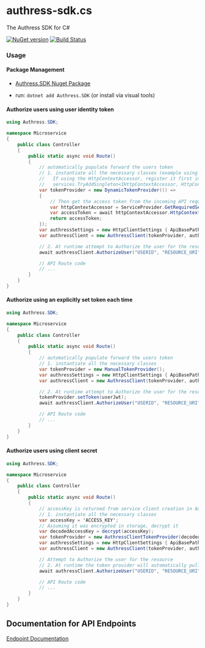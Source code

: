 # authress-sdk.cs
The Authress SDK for C#

[![NuGet version](https://badge.fury.io/nu/Authress.Sdk.svg)](https://badge.fury.io/nu/Authress.Sdk)
[![Build Status](https://travis-ci.com/authress/authress-sdk.cs.svg?branch=master)](https://travis-ci.com/authress/authress-sdk.cs)


### Usage

#### Package Management
* [Authress.SDK Nuget Package](https://www.nuget.org/packages/Authress.SDK)

* run: `dotnet add Authress.SDK` (or install via visual tools)

#### Authorize users using user identity token
```csharp
using Authress.SDK;

namespace Microservice
{
    public class Controller
    {
        public static async void Route()
        {
            // automatically populate forward the users token
            // 1. instantiate all the necessary classes (example using ASP.NET or MVC, but any function works)
            //   If using the HttpContextAccessor, register it first inside the application root
            //   services.TryAddSingleton<IHttpContextAccessor, HttpContextAccessor>();
            var tokenProvider = new DynamicTokenProvider(() =>
            {
                // Then get the access token from the incoming API request and return it
                var httpContextAccessor = ServiceProvider.GetRequiredService<IHttpContextAccessor>();
                var accessToken = await httpContextAccessor.HttpContext.GetTokenAsync("Bearer", "access_token");
                return accessToken;
            });
            var authressSettings = new HttpClientSettings { ApiBasePath = "https://DOMAIN.api.authress.io", };
            var authressClient = new AuthressClient(tokenProvider, authressSettings);

            // 2. At runtime attempt to Authorize the user for the resource
            await authressClient.AuthorizeUser("USERID", "RESOURCE_URI", "PERMISSION");

            // API Route code
            // ...
        }
    }
}
```

#### Authorize using an explicitly set token each time
```csharp
using Authress.SDK;

namespace Microservice
{
    public class Controller
    {
        public static async void Route()
        {
            // automatically populate forward the users token
            // 1. instantiate all the necessary classes
            var tokenProvider = new ManualTokenProvider();
            var authressSettings = new HttpClientSettings { ApiBasePath = "https://DOMAIN.api.authress.io", };
            var authressClient = new AuthressClient(tokenProvider, authressSettings);

            // 2. At runtime attempt to Authorize the user for the resource
            tokenProvider.setToken(userJwt);
            await authressClient.AuthorizeUser("USERID", "RESOURCE_URI", "PERMISSION");

            // API Route code
            // ...
        }
    }
}
```

#### Authorize users using client secret
```csharp
using Authress.SDK;

namespace Microservice
{
    public class Controller
    {
        public static async void Route()
        {
            // accessKey is returned from service client creation in Authress UI
            // 1. instantiate all the necessary classes
            var accessKey = 'ACCESS_KEY';
            // Assuming it was encrypted in storage, decrypt it
            var decodedAccessKey = decrypt(accessKey);
            var tokenProvider = new AuthressClientTokenProvider(decodedAccessKey);
            var authressSettings = new HttpClientSettings { ApiBasePath = "https://DOMAIN.api.authress.io", };
            var authressClient = new AuthressClient(tokenProvider, authressSettings);

            // Attempt to Authorize the user for the resource
            // 2. At runtime the token provider will automatically pull the token forward
            await authressClient.AuthorizeUser("USERID", "RESOURCE_URI", "PERMISSION");

            // API Route code
            // ...
        }
    }
}
```

<a name="documentation-for-api-endpoints"></a>
## Documentation for API Endpoints

[Endpoint Documentation](./docs/README.md)
